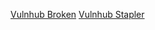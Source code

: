 [Vulnhub Broken](https://ridlaw.github.io/capturetheflag/writeups/vulnhub_broken)
[Vulnhub Stapler](https://ridlaw.github.io/capturetheflag/writeups/vulnhub_stapler)
